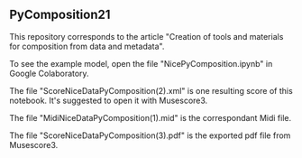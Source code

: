 ## PyComposition21

This repository corresponds to the article "Creation of tools and materials for composition from data  and metadata".

To see the example model, open the file "NicePyComposition.ipynb" in Google Colaboratory.

The  file "ScoreNiceDataPyComposition(2).xml" is  one resulting score of  this notebook. It's suggested to open it with Musescore3.

The file "MidiNiceDataPyComposition(1).mid"   is the correspondant Midi file.

The file "ScoreNiceDataPyComposition(3).pdf"  is the exported pdf file from Musescore3.
